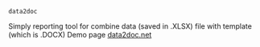 `data2doc`

Simply reporting tool for combine data (saved in .XLSX) file with template (which is .DOCX)
Demo page [data2doc.net](https://data2doc.net/)
